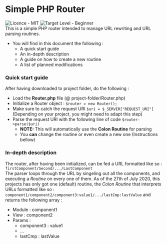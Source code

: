 # Simple PHP Router 
<img src="https://img.shields.io/badge/license-MIT-green" alt="Licence - MIT"> <img src="https://img.shields.io/badge/Target%20Level-Beginner-green" alt="Target Level - Beginner">
<br>
This is a simple PHP router intended to manage URL rewriting and URL parsing routines.
- You will find in this document the following : 
	- A quick start guide
	- An in-depth description
	- A guide on how to create a new routine
	- A list of planned modifications

### Quick start guide
After having downloaded to project folder, do the following : 

* Load the **Router.php** file (@ project-folder/Router.php)
* Initialize a Router object : `$router = new Router();`
* Make sure to catch the request URI `$uri = $_SERVER["REQUEST_URI"]` (Depending on your project, you might need to adapt this step)
* Parse the request URI with the following line of code `$router->parse($uri)`
	* **NOTE:** This will automatically use the **Colon Routine** for parsing
	* You **can** change the routine or even create a new one (Instructions bellow)

### In-depth description
The router, after having been initialized, can be fed a URL formatted like so : `firstComponent/Second/.../LastComponent` <br>
The parser loops through the URL by singeling out all the components, and executing a *Routine* on every one of them. As of the 27th of July 2020, this projects has only got one (default) routine, the *Colon Routine* that interprets URLs formatted like so : `component1/component2/component3:value1/.../lastCmp:lastValue` and returns the following array : 
- Module 	: 	component1
- View		: 	component2
- Params	:
	-	component3 	: 	value1
	-	...
	- lastCmp		:	lastValue
